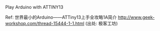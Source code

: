 Play Arduino with ATTINY13


Ref:
世界最小的Arduino——ATTiny13上手全攻略1A简介
http://www.geek-workshop.com/thread-15444-1-1.html
(出处: 极客工坊)
